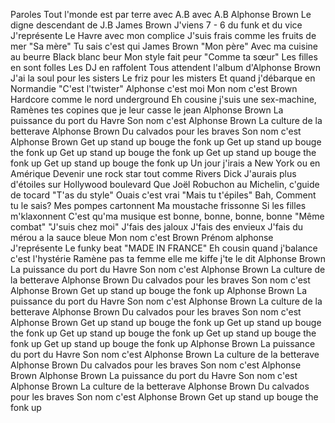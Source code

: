 Paroles
Tout l'monde est par terre avec A.B avec A.B
Alphonse Brown
Le digne descendant de J.B
James Brown
J'viens 7 - 6 du funk et du vice
J'représente Le Havre avec mon complice
J'suis frais comme les fruits de mer
"Sa mère"
Tu sais c'est qui James Brown
"Mon père"
Avec ma cuisine au beurre
Black blanc beur
Mon style fait peur
"Comme ta sœur"
Les filles en sont folles
Les DJ en raffolent
Tous attendent l'album d'Alphonse Brown
J'ai la soul pour les sisters
Le friz pour les misters
Et quand j'débarque en Normandie
"C'est l'twister"
Alphonse c'est moi
Mon nom c'est Brown
Hardcore comme le nord underground
Eh cousine j'suis une sex-machine,
Ramènes tes copines que je leur casse le jean
Alphonse Brown
La puissance du port du Havre
Son nom c'est Alphonse Brown
La culture de la betterave
Alphonse Brown
Du calvados pour les braves
Son nom c'est Alphonse Brown
Get up stand up bouge the fonk up
Get up stand up bouge the fonk up
Get up stand up bouge the fonk up
Get up stand up bouge the fonk up
Get up stand up bouge the fonk up
Un jour j'irais a New York ou en Amérique
Devenir une rock star tout comme Rivers Dick
J'aurais plus d'étoiles sur Hollywood boulevard
Que Joël Robuchon au Michelin, c'guide de tocard
"T'as du style"
Ouais c'est vrai
"Mais tu t'épiles"
Bah, Comment tu le sais?
Mes pompes cartonnent
Ma moustache frissonne
Si les filles m'klaxonnent
C'est qu'ma musique est bonne, bonne, bonne, bonne
"Même combat"
"J'suis chez moi"
J'fais des jaloux
J'fais des envieux
J'fais du mérou a la sauce bleue
Mon nom c'est Brown
Prénom alphonse
J'représente Le funky beat "MADE IN FRANCE"
Eh cousin quand j'balance c'est l'hystérie
Ramène pas ta femme elle me kiffe j'te le dit
Alphonse Brown
La puissance du port du Havre
Son nom c'est Alphonse Brown
La culture de la betterave
Alphonse Brown
Du calvados pour les braves
Son nom c'est Alphonse Brown
Get up stand up bouge the fonk up
Alphonse Brown
La puissance du port du Havre
Son nom c'est Alphonse Brown
La culture de la betterave
Alphonse Brown
Du calvados pour les braves
Son nom c'est Alphonse Brown
Get up stand up bouge the fonk up
Get up stand up bouge the fonk up
Get up stand up bouge the fonk up
Get up stand up bouge the fonk up
Get up stand up bouge the fonk up
Alphonse Brown
La puissance du port du Havre
Son nom c'est Alphonse Brown
La culture de la betterave
Alphonse Brown
Du calvados pour les braves
Son nom c'est Alphonse Brown
Alphonse Brown
La puissance du port du Havre
Son nom c'est Alphonse Brown
La culture de la betterave
Alphonse Brown
Du calvados pour les braves
Son nom c'est Alphonse Brown
Get up stand up bouge the fonk up